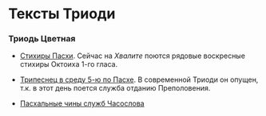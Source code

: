 
# Тексты Триоди

### Триодь Цветная

- [Стихиры Пасхи](easter_sunday.md). 
Сейчас на *Хвалите* поются рядовые воскресные стихиры Октоиха 1-го гласа.  

- [Трипеснец в среду 5-ю по Пасхе](easter_week2_wednesday.md).
В современной Триоди он опущен, т.к. в этот день поется служба отданию Преполовения.

- [Пасхальные чины служб Часослова](easter_canonical_hours.md)
